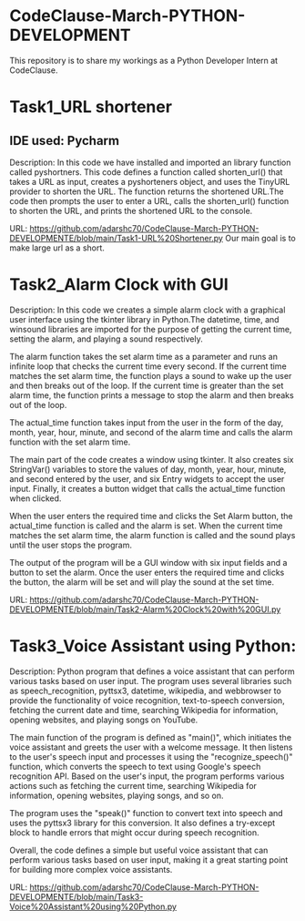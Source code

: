 # CodeClause-March-PYTHON-DEVELOPMENT
This repository is to share my workings as a Python Developer Intern at CodeClause.

# Task1_URL shortener
## IDE used: Pycharm
Description: In this code we have installed and imported an library function called pyshortners. This code defines a function called shorten_url() that takes a URL as input, creates a pyshorteners object, and uses the TinyURL provider to shorten the URL. The function returns the shortened URL.The code then prompts the user to enter a URL, calls the shorten_url() function to shorten the URL, and prints the shortened URL to the console.

URL: https://github.com/adarshc70/CodeClause-March-PYTHON-DEVELOPMENTE/blob/main/Task1-URL%20Shortener.py
Our main goal is to make large url as a short.
# Task2_Alarm Clock with GUI
Description: In this code we creates a simple alarm clock with a graphical user interface using the tkinter library in Python.The datetime, time, and winsound libraries are imported for the purpose of getting the current time, setting the alarm, and playing a sound respectively.

The alarm function takes the set alarm time as a parameter and runs an infinite loop that checks the current time every second. If the current time matches the set alarm time, the function plays a sound to wake up the user and then breaks out of the loop. If the current time is greater than the set alarm time, the function prints a message to stop the alarm and then breaks out of the loop.

The actual_time function takes input from the user in the form of the day, month, year, hour, minute, and second of the alarm time and calls the alarm function with the set alarm time.

The main part of the code creates a window using tkinter. It also creates six StringVar() variables to store the values of day, month, year, hour, minute, and second entered by the user, and six Entry widgets to accept the user input. Finally, it creates a button widget that calls the actual_time function when clicked.

When the user enters the required time and clicks the Set Alarm button, the actual_time function is called and the alarm is set. When the current time matches the set alarm time, the alarm function is called and the sound plays until the user stops the program.

The output of the program will be a GUI window with six input fields and a button to set the alarm. Once the user enters the required time and clicks the button, the alarm will be set and will play the sound at the set time.

URL: https://github.com/adarshc70/CodeClause-March-PYTHON-DEVELOPMENTE/blob/main/Task2-Alarm%20Clock%20with%20GUI.py

# Task3_Voice Assistant using Python:

Description:  Python program that defines a voice assistant that can perform various tasks based on user input. The program uses several libraries such as speech_recognition, pyttsx3, datetime, wikipedia, and webbrowser to provide the functionality of voice recognition, text-to-speech conversion, fetching the current date and time, searching Wikipedia for information, opening websites, and playing songs on YouTube.

The main function of the program is defined as "main()", which initiates the voice assistant and greets the user with a welcome message. It then listens to the user's speech input and processes it using the "recognize_speech()" function, which converts the speech to text using Google's speech recognition API. Based on the user's input, the program performs various actions such as fetching the current time, searching Wikipedia for information, opening websites, playing songs, and so on.

The program uses the "speak()" function to convert text into speech and uses the pyttsx3 library for this conversion. It also defines a try-except block to handle errors that might occur during speech recognition.

Overall, the code defines a simple but useful voice assistant that can perform various tasks based on user input, making it a great starting point for building more complex voice assistants.

URL: https://github.com/adarshc70/CodeClause-March-PYTHON-DEVELOPMENTE/blob/main/Task3-Voice%20Assistant%20using%20Python.py







